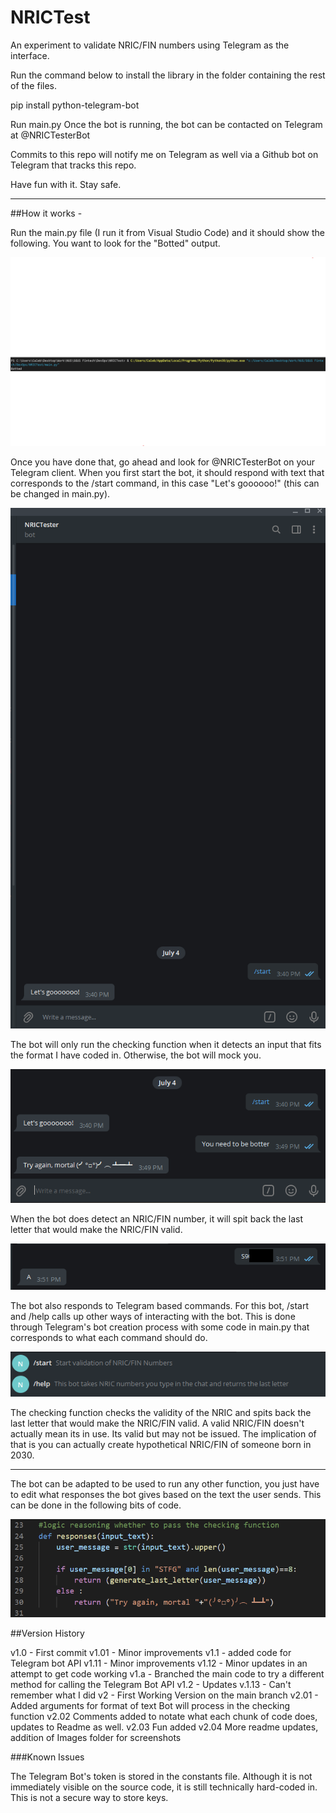 # NRICTest

An experiment to validate NRIC/FIN numbers using Telegram as the interface.

Run the command below to install the library in the folder containing the rest of the files.

pip install python-telegram-bot

Run main.py
Once the bot is running, the bot can be contacted on Telegram at @NRICTesterBot

Commits to this repo will notify me on Telegram as well via a Github bot on Telegram that tracks this repo.

Have fun with it. Stay safe.

-----------------------------------------------------------------------------------------------------------------------------------------------------------------------------

##How it works - 

Run the main.py file (I run it from Visual Studio Code) and it should show the following. You want to look for the "Botted" output.

<img src = "images/Botted.png">

Once you have done that, go ahead and look for @NRICTesterBot on your Telegram client. When you first start the bot, it should respond with text that corresponds to the /start command, in this case "Let's goooooo!" (this can be changed in main.py).

<img src = "images/startSS.png">

The bot will only run the checking function when it detects an input that fits the format I have coded in. Otherwise, the bot will mock you.

<img src = "images/nonNRICtextSS.png">

When the bot does detect an NRIC/FIN number, it will spit back the last letter that would make the NRIC/FIN valid.

<img src = "images/NRICtextSS.png">

The bot also responds to Telegram based commands. For this bot, /start and /help calls up other ways of interacting with the bot. This is done through Telegram's bot creation process with some code in main.py that corresponds to what each command should do.

<img src = "images/TGcommandSS.png">

The checking function checks the validity of the NRIC and spits back the last letter that would make the NRIC/FIN valid.
A valid NRIC/FIN doesn't actually mean its in use. Its valid but may not be issued.
The implication of that is you can actually create hypothetical NRIC/FIN of someone born in 2030.

-----------------------------------------------------------------------------------------------------------------------------------------------------------------------------

The bot can be adapted to be used to run any other function, you just have to edit what responses the bot gives based on the text the user sends. This can be done in the following bits of code.

<img src = "images/Adaptationcode.png">


##Version History

v1.0 - First commit
v1.01 - Minor improvements
v1.1 - added code for Telegram bot API
v1.11 - Minor improvements
v1.12 - Minor updates in an attempt to get code working
v1.a - Branched the main code to try a different method for calling the Telegram Bot API
v1.2 - Updates
v.1.13 - Can't remember what I did
v2 - First Working Version on the main branch
v2.01 - Added arguments for format of text Bot will process in the checking function
v2.02 Comments added to notate what each chunk of code does, updates to Readme as well.
v2.03 Fun added
v2.04 More readme updates, addition of Images folder for screenshots

###Known Issues

The Telegram Bot's token is stored in the constants file. Although it is not immediately visible on the source code, it is still technically hard-coded in. This is not a secure way to store keys.
